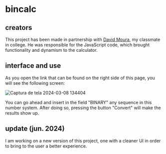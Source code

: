 # bincalc

## creators
This project has been made in partnership with <a href="https://gitub.com/enderzerobl">David Moura</a>, my classmate in college. He was responsible for the JavaScript code, which brought functionality and dynamism to the calculator.

## interface and use
As you open the link that can be found on the right side of this page, you will see the following screen:

![Captura de tela 2024-03-08 134404](https://github.com/realBruno/bincalc/assets/123336000/257d35b8-bd96-46fe-ba6b-c2983b3bac4d)

You can go ahead and insert in the field "BINARY" any sequence in this number system. After doing so, pressing the button "Convert" will make the results show up.

## update (jun. 2024)
I am working on a new version of this project, one with a cleaner UI in order to bring to the user a better experience.

